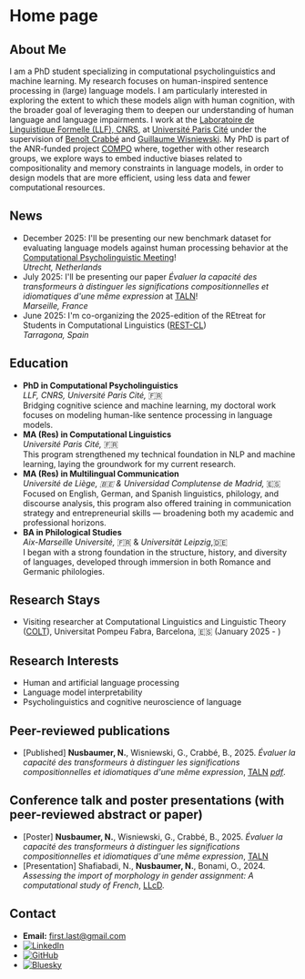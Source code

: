 # Home page

## About Me
I am a PhD student specializing in computational psycholinguistics and machine learning. My research focuses on human-inspired sentence processing in (large) language models. I am particularly interested in exploring the extent to which these models align with human cognition, with the broader goal of leveraging them to deepen our understanding of human language and language impairments. I work at the [Laboratoire de Linguistique Formelle (LLF), CNRS](http://www.llf.cnrs.fr/fr/presentation), at [Université Paris Cité](https://u-paris.fr) under the supervision of [Benoît Crabbé](https://scholar.google.com/citations?user=9vyYVd0AAAAJ&hl=fr&oi=ao) and [Guillaume Wisniewski](https://scholar.google.com/citations?user=knVG9GIAAAAJ&hl=fr&oi=ao). My PhD is part of the ANR-funded project [COMPO](https://anr-compo.github.io) where, together with other research groups, we explore ways to embed inductive biases related to compositionality and memory constraints in language models, in order to design models that are more efficient, using less data and fewer computational resources.

## News
- December 2025: I'll be presenting our new benchmark dataset for evaluating language models against human processing behavior at the [Computational Psycholinguistic Meeting](https://cpl2025.sites.uu.nl/programme/)!<br>
  _Utrecht, Netherlands_
- July 2025: I'll be presenting our paper _Évaluer la capacité des transformeurs à distinguer les significations compositionnelles et idiomatiques d'une même expression_ at [TALN](https://coria-taln-2025.lis-lab.fr)! <br>
  _Marseille, France_
- June 2025: I'm co-organizing the 2025-edition of the REtreat for Students in Computational Linguistics ([REST-CL](https://sites.google.com/ensc.fr/rest-cl2024/home?authuser=0)) <br>
   _Tarragona, Spain_

## Education
- **PhD in Computational Psycholinguistics** <br>
  _LLF, CNRS, Université Paris Cité,_ 🇫🇷 <br>
  Bridging cognitive science and machine learning, my doctoral work focuses on modeling human-like sentence processing in language models.
- **MA (Res) in Computational Linguistics** <br>
  _Université Paris Cité,_ 🇫🇷<br>
  This program strengthened my technical foundation in NLP and machine learning, laying the groundwork for my current research.
- **MA (Res) in Multilingual Communication** <br>
  _Université de Liège, 🇧🇪 & Universidad Complutense de Madrid,_ 🇪🇸<br>
  Focused on English, German, and Spanish linguistics, philology, and discourse analysis, this program also offered training in communication strategy and entrepreneurial skills — broadening both my academic and professional horizons.
- **BA in Philological Studies** <br>
  _Aix-Marseille Université,_ 🇫🇷 & _Universität Leipzig_,🇩🇪<br>
  I began with a strong foundation in the structure, history, and diversity of languages, developed through immersion in both Romance and Germanic philologies.

## Research Stays
- Visiting researcher at Computational Linguistics and Linguistic Theory ([COLT](https://www.upf.edu/web/colt)), Universitat Pompeu Fabra, Barcelona, 🇪🇸 (January 2025 - ) 

## Research Interests
- Human and artificial language processing
- Language model interpretability
- Psycholinguistics and cognitive neuroscience of language

## Peer-reviewed publications
- [Published] **Nusbaumer, N.**, Wisniewski, G., Crabbé, B., 2025. _Évaluer la capacité des transformeurs à distinguer les significations compositionnelles et idiomatiques d'une même expression_, [TALN](https://coria-taln-2025.lis-lab.fr)   [*pdf*](https://aclanthology.org/2025.jeptalnrecital-taln.22/).

## Conference talk and poster presentations (with peer-reviewed abstract or paper)
- [Poster] **Nusbaumer, N.**, Wisniewski, G., Crabbé, B., 2025. _Évaluer la capacité des transformeurs à distinguer les significations compositionnelles et idiomatiques d'une même expression_, [TALN](https://coria-taln-2025.lis-lab.fr) 
- [Presentation] Shafiabadi, N., **Nusbaumer, N.**, Bonami, O., 2024. _Assessing the import of morphology in gender assignment: A computational study of French_, [LLcD](https://llcd2024.sciencesconf.org).


## Contact
- **Email:** first.last@gmail.com
- [![LinkedIn](https://img.shields.io/badge/LinkedIn-Profile-black?logo=linkedin)](https://fr.linkedin.com/in/nina-nusbaumer-752aab182/en)
- [![GitHub](https://img.shields.io/badge/GitHub-Profile-black?logo=github)](https://github.com/NinaNusb)
- [![Bluesky](https://img.shields.io/badge/BlueSky-Profile-black?logo=bluesky)](https://bsky.app/profile/nina-nusbaumer.bsky.social)


